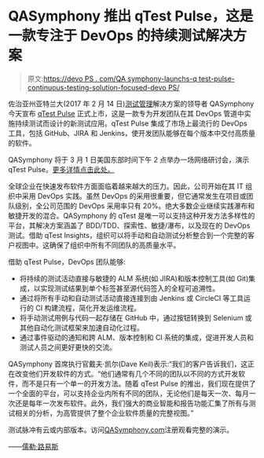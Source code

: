 # QASymphony 推出 qTest Pulse，这是一款专注于 DevOps 的持续测试解决方案

> 原文:[https://devo PS . com/QA symphony-launchs-q test-pulse-continuous-testing-solution-focused-devo PS/](https://devops.com/qasymphony-launches-qtest-pulse-continuous-testing-solution-focused-devops/)

佐治亚州亚特兰大(2017 年 2 月 14 日)[](https://www.qasymphony.com/)[测试管理](https://www.qasymphony.com/software-testing-tools/qtest-manager/test-case-management/)解决方案的领导者 QASymphony 今天宣布 [qTest Pulse](https://www.qasymphony.com/software-testing-tools/qtest-pulse/continuous-testing-tool/) 正式上市，这是一款专为开发团队在其 DevOps 管道中实施持续测试而设计的新测试应用。qTest Pulse 集成了市场上最流行的 DevOps 工具，包括 GitHub、JIRA 和 Jenkins，使开发团队能够在每个版本中交付高质量的软件。

QASymphony 将于 3 月 1 日美国东部时间下午 2 点举办一场网络研讨会，演示 qTest Pulse。[更多详情点击此处。](http://pi.qasymphony.com/qTest-Pulse-Release-qascom?utm_campaign=Webinar%20-%20qTest%20Pulse%20Release&utm_medium=PR&utm_source=PR)

全球企业在快速发布软件方面面临着越来越大的压力。因此，公司开始在其 IT 组织中采用 DevOps 实践。虽然 DevOps 的采用很重要，但它通常发生在项目或团队级别，全公司范围的 DevOps 采用率只有 20%。绝大多数企业继续实践瀑布和敏捷开发的混合。QASymphony 的 qTest 是唯一可以支持这种开发方法多样性的平台，其解决方案涵盖了 BDD/TDD、探索性、敏捷/瀑布，以及现在的 DevOps 测试。借助 qTest Insights，组织可以将手动和自动测试分析整合到一个完整的客户视图中。这确保了组织中所有不同团队的高质量水平。

借助 qTest Pulse，DevOps 团队能够:

*   将持续的测试活动直接与敏捷的 ALM 系统(如 JIRA)和版本控制工具(如 Git)集成，以实现测试结果到单个标签甚至源代码签入的全程可追溯性。
*   通过将所有手动和自动测试活动直接连接到由 Jenkins 或 CircleCI 等工具运行的 CI 构建流程，简化开发运维流程。
*   将手动测试用例与代码一起存储在 GitHub 中，通过按钮转换到 Selenium 或其他自动化测试框架来加速自动化过程。
*   通过事件驱动的通知和跨 ALM、版本控制和 CI 系统的集成，促进开发人员和测试人员之间更好更快的交流。

QASymphony 首席执行官戴夫·凯尔(Dave Keil)表示:“我们的客户告诉我们，这正在改变他们开发软件的方式。“他们通常有几个不同的团队以不同的方式开发软件，而不是只有一个单一的开发方法。随着 qTest Pulse 的推出，我们现在提供了一个全面的平台，可以支持企业内所有不同的团队，无论他们是每天一次、每月一次还是每年一次发布软件。此外，我们强大的商业智能和报告功能汇集了所有与测试相关的分析，为高管提供了整个企业软件质量的完整视图。”

测试脉冲有云或内部版本。访问[QASymphony.com](http://qasymphony.com/pulse)注册观看完整的演示。

——[儒勒·路易斯](https://devops.com/author/jules/)